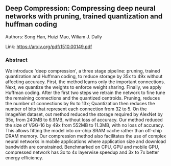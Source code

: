 ## Deep Compression: Compressing deep neural networks with pruning, trained quantization and huffman coding

Authors: Song Han, Huizi Mao, Wiliam J. Dally

Link: https://arxiv.org/pdf/1510.00149.pdf

### Abstract
We introduce 'deep compression', a three stage pipeline: pruning, trained quantization and Huffman coding, to reduce storage by 35x to 49x without affecting accuracy. First, the method learns only the important connections. Next, we quantize the weights to enforce weight sharing. Finally, we apply Huffman coding. After the first two steps we retrain the network to fine tune the remaining connections and the quantized centroids. Pruning, reduces the number of connections by 9x to 13x; Quantization then reduces the number of bits that represent each connection from 32 to 5.
On the ImageNet dataset, out method reduced the storage required by AlexNet by 35x, from 240MB to 6.9MB, without loss of accuracy. Our method reduced the size of VGG-16 by 49x from 552MB to 11.3MB, with no loss of accuracy. This allows fitting the model into on-chip SRAM cache rather than off-chip DRAM memory. Our compression method also facilitates the use of complex neural networks in mobile applications where application size and download bandwidth are constrained. Benchmarked on CPU, GPU and mobile GPU, compressed network has 3x to 4x layerwise speedup and 3x to 7x better energy efficiency.

